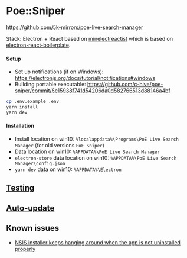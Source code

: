 # Poe::Sniper

https://github.com/5k-mirrors/poe-live-search-manager

Stack: Electron + React based on [minelectreactist](https://github.com/gomorizsolt/minelectreactist) which is based on [electron-react-boilerplate](https://github.com/electron-react-boilerplate/electron-react-boilerplate).

#### Setup

- Set up notifications (if on Windows): https://electronjs.org/docs/tutorial/notifications#windows
- Building portable executable: https://github.com/c-hive/poe-sniper/commit/5e15938f741d54206da0d582766513d88146a4bf

```bash
cp .env.example .env
yarn install
yarn dev
```

#### Installation

- Install location on win10: `%localappdata%\Programs\PoE Live Search Manager` (for old versions `PoE Sniper`)
- Data location on win10: `%APPDATA%\PoE Live Search Manager`
- `electron-store` data location on win10: `%APPDATA%\PoE Live Search Manager\config.json`
- `yarn dev` data on win10: `%APPDATA%\Electron`

## [Testing](doc/testing.md)

## [Auto-update](doc/auto-update.md)

## Known issues

- [NSIS installer keeps hanging around when the app is not uninstalled properly](https://github.com/electron-userland/electron-builder/issues/4057#issuecomment-537684523)
